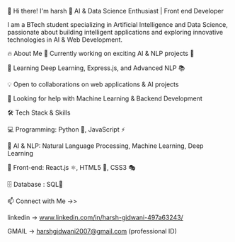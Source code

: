 👋 Hi there! I'm harsh
🚀 AI & Data Science Enthusiast | Front end Developer

I am a BTech student specializing in Artificial Intelligence and Data Science, passionate about building intelligent applications and exploring innovative technologies in AI & Web Development.

🔥 About Me
🔭 Currently working on exciting AI & NLP projects 🤖

🌱 Learning Deep Learning, Express.js, and Advanced NLP 📚

💡 Open to collaborations on web applications & AI projects

🤝 Looking for help with Machine Learning & Backend Development

🛠️ Tech Stack & Skills


💻 Programming: Python 🐍, JavaScript ⚡


🧠 AI & NLP: Natural Language Processing, Machine Learning, Deep Learning


🎨 Front-end: React.js ⚛️, HTML5 🎨, CSS3 🎭


🗄️ Database : SQL🍃

📫 Connect with Me
->>


linkedin ->  www.linkedin.com/in/harsh-gidwani-497a63243/


GMAIL -> harshgidwani2007@gmail.com (professional ID)

